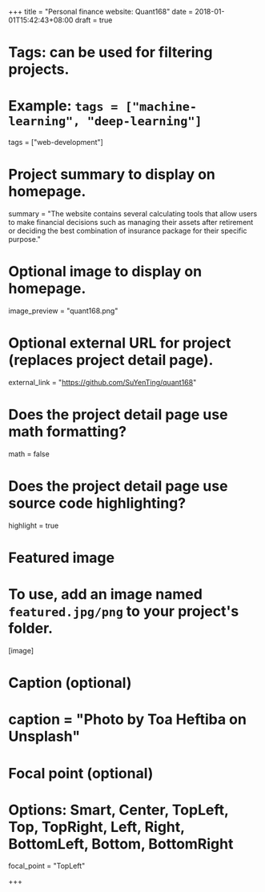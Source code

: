 +++
title = "Personal finance website: Quant168"
date = 2018-01-01T15:42:43+08:00
draft = true

# Tags: can be used for filtering projects.
# Example: `tags = ["machine-learning", "deep-learning"]`
tags = ["web-development"]

# Project summary to display on homepage.
summary = "The website contains several calculating tools that allow users to make financial decisions such as managing their assets after retirement or deciding the best combination of insurance package for their specific purpose."

# Optional image to display on homepage.
image_preview = "quant168.png"

# Optional external URL for project (replaces project detail page).
external_link = "https://github.com/SuYenTing/quant168"

# Does the project detail page use math formatting?
math = false

# Does the project detail page use source code highlighting?
highlight = true

# Featured image
# To use, add an image named `featured.jpg/png` to your project's folder. 
[image]
  # Caption (optional)
  # caption = "Photo by Toa Heftiba on Unsplash"

  # Focal point (optional)
  # Options: Smart, Center, TopLeft, Top, TopRight, Left, Right, BottomLeft, Bottom, BottomRight
  focal_point = "TopLeft"

+++
